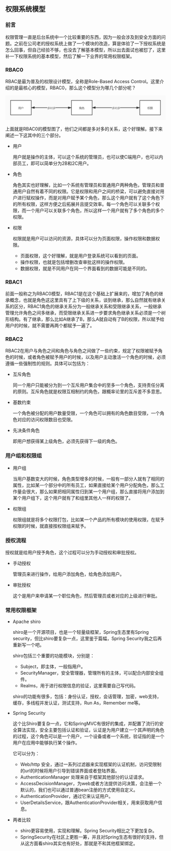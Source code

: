 ## 权限系统模型

### 前言

权限管理一直是后台系统中一个比较重要的东西，因为一般会涉及到安全方面的问题。之前在公司老的授权系统上做了一个模块的改造，算是体验了一下授权系统是怎么回事，但自己经验不够，也没去了解基本模型，所以出去面试也被怼了，这里补一下权限系统的基本模型，然后了解一下业界的常用权限框架。

### RBAC0

RBAC是最为普及的权限设计模型，全称是Role-Based Access Control。这里介绍的是最核心的模型，RBAC0，那么这个模型分为哪几个部分呢？

![avatar](../Image/RBAC模型.jpg)

上面就是RBAC0的模型图了，他们之间都是多对多的关系，这个好理解。接下来阐述一下这其中的三个部分。

- 用户

  用户就是操作的主体，可以这个系统的管理员，也可以使C端用户，也可以内部员工，即可以简单分为2B和2C用户。

- 角色

  角色其实也好理解，比如一个系统有管理员和普通用户两种角色，管理员和普通用户自然有着不同的权限。它是权限和用户之间的桥梁，可以避免直接对用户进行赋权操作，而是对用户赋予某个角色，那么这个用户就有了这个角色下的所有权限，这样方便之后拓展并且提交效率。每一个角色可以关联多个权限，而一个用户可以关联多个角色，所以这样一个用户就有了多个角色的多个权限。

- 权限

  权限就是用户可以访问的资源，具体可以分为页面权限，操作权限和数据权限。

  - 页面权限，这个好理解，就是用户登录系统可以看到的页面。
  - 操作权限，也就是包括增删改查审批这样的操作权限。
  - 数据权限，就是不同用户在同一个界面看到的数据可能是不同的。

### RBAC1

前面一般称之为RBAC0模型，RBAC1是在这个基础上扩展来的，增加了角色的继承概念，也就是角色这这里具有了上下级的关系，谈到继承，那么自然就有继承关系的区分，RBAC1角色的继承关系分为一般继承关系和受限继承关系，一般继承管理允许角色之间多继承，而受限继承关系进一步要求角色继承关系必须是一个树形结构。有了继承，那么比如A继承了B，那么A就自动有了B的权限，所以赋予给用户的时候，就不需要再两个都赋予一遍了。

### RBAC2

RBAC2在用户与角色之间和角色与角色之间做了一些约束，规定了权限被赋予角色的时候，或者角色被赋予用户的时候，以及用户主动激活一个角色的时候，必须遵循一些强制性的规则。具体可以包括为：

- 互斥角色

  同一个用户只能被分为到一个互斥用户集合中的至多一个角色，支持责任分离的原则。互斥角色就是权限互相制约的角色，跟概率论里的互斥差不多意思。

- 基数约束

  一个角色被分配的用户数量受限，一个角色可以拥有的角色数目受限，一个角色对应的访问权限数目也受限。

- 先决条件角色

  即用户想获得某上级角色，必须先获得下一级的角色。

### 用户组和权限组

- 用户组

  当用户基数变大的时候，角色类型增多的时候，一般有一部分人就有了相同的属性，比如某一个部分中的所有员工，如果直接给某个用户分配角色，那么工作量会很大，那么如果把相同属性归到某一个用户组，那么直接将用户添加到某个用户组下，这个用户就有了和组里其他人一样的权限了。

- 权限组

  权限组就是将多个权限打包，比如某一个产品的所有模块的使用权限，在赋予权限的时候，就直接按权限组来赋予。

### 授权流程

授权就是给用户授予角色，这个过程可以分为手动授权和审批授权。

- 手动授权

  管理员来进行操作，给用户添加角色，给角色添加用户。

- 审批授权

  这个是用户来申请某一个职位角色，然后管理员或者对应的上级进行审批。



### 常用权限框架

- Apache shiro

  shiro是一个开源项目，也是一个轻量级框架，Spring生态里有Spring security，但比shiro要复杂一点，这里鉴于篇幅，Spring Security我之后再重新写一个吧。

  shiro包括三个重要的功能模块，分别是：

  - Subject，即主体，一般指用户。
  - SecurityManager，安全管理器，管理所有的主体，可以配合内部安全组件。
  - Realms，用于进行权限信息的验证，这里需要自己写代码。

  shiro的功能有很多，包括：身份认证，授权，会话管理，加密，web支持，缓存，多线程并发认证，测试支持，Run As，Remember me等。

- Spring Security

  这个比Shiro要复杂一点，它和SpringMVC有很好的集成，并配置了流行的安全算法实现，安全主要包括认证和验证，认证是为用户建立一个其声明的角色的过程，这个角色可以是一个用户，一个设备或者一个系统，验证指的是一个用户在应用中能够执行某个操作。

  它可以分为：

  - Web/http 安全，通过一系列过滤器来实现框架的认证机制，访问受限制的url的时候将用户引导到错误界面或者登陆界面。
  - AuthenticationManager 处理来自于框架其他部分的认证请求。
  - AccessDecisionManager，为web或者方法提供访问决策，会注册一个默认的，我们也可以通过普通bean注册的方式使用自定义。
  - AuthenticationProvider，通过它来认证用户。
  - UserDetailsService，跟AuthenticationProvider相关，用来获取用户信息。

- 两者比较

  -  shiro更容易使用，实现和理解。Spring Security相比之下更加复杂。
  - SpringSecurity在社区上更胜一筹，并且对Spring生态有很好的支持，但从这方面看shiro其实也有好处，那就是不和其他框架绑定。

